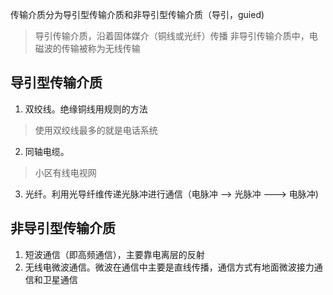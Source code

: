 传输介质分为导引型传输介质和非导引型传输介质（导引，guied)

> 导引传输介质，沿着固体媒介（铜线或光纤）传播
> 非导引传输介质中，电磁波的传输被称为无线传输

## 导引型传输介质
1. 双绞线。绝缘铜线用规则的方法

> 使用双绞线最多的就是电话系统

2. 同轴电缆。

> 小区有线电视网

3. 光纤。利用光导纤维传递光脉冲进行通信（电脉冲 --> 光脉冲 ---> 电脉冲)


## 非导引型传输介质
1. 短波通信（即高频通信），主要靠电离层的反射
2. 无线电微波通信。微波在通信中主要是直线传播，通信方式有地面微波接力通信和卫星通信